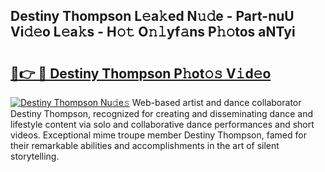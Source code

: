 ## Destiny Thompson L𝚎a𝚔ed N𝚞𝚍e - Part-nuU Vi𝚍𝚎o L𝚎a𝚔s - H𝚘𝚝 O𝚗𝚕yf𝚊ns P𝚑𝚘tos aNTyi

# <h2><a href="http://kf2rx5l.oniu.top/?m=Destiny+Thompson">🔗👉 🔴 Destiny Thompson P𝚑ot𝚘𝚜 V𝚒d𝚎o</a></h2>

[![Destiny Thompson Nu𝚍e𝚜](https://i.imgur.com/0qMVB7G.gif)](http://kf2rx5l.oniu.top/?m=Destiny+Thompson)
Web-based artist and dance collaborator Destiny Thompson, recognized for creating and disseminating dance and lifestyle content via solo and collaborative dance performances and short videos. Exceptional mime troupe member Destiny Thompson, famed for their remarkable abilities and accomplishments in the art of silent storytelling.  
